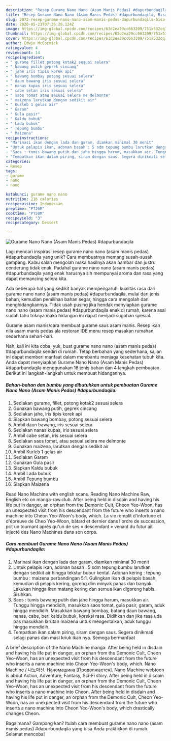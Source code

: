 ```yaml
---
description: "Resep Gurame Nano Nano (Asam Manis Pedas) #dapurbundaqila, Bisa Manjain Lidah"
title: "Resep Gurame Nano Nano (Asam Manis Pedas) #dapurbundaqila, Bisa Manjain Lidah"
slug: 2072-resep-gurame-nano-nano-asam-manis-pedas-dapurbundaqila-bisa-manjain-lidah
date: 2020-05-23T07:36:28.124Z
image: https://img-global.cpcdn.com/recipes/63d2ea29cc663209/751x532cq70/gurame-nano-nano-asam-manis-pedas-dapurbundaqila-foto-resep-utama.jpg
thumbnail: https://img-global.cpcdn.com/recipes/63d2ea29cc663209/751x532cq70/gurame-nano-nano-asam-manis-pedas-dapurbundaqila-foto-resep-utama.jpg
cover: https://img-global.cpcdn.com/recipes/63d2ea29cc663209/751x532cq70/gurame-nano-nano-asam-manis-pedas-dapurbundaqila-foto-resep-utama.jpg
author: Edwin McCormick
ratingvalue: 4
reviewcount: 14
recipeingredient:
- " gurame fillet potong kotak2 sesuai selera"
- " bawang putih geprek cincang"
- " jahe iris tipis korek api"
- " bawang bombay potong sesuai selera"
- " daun bawang iris sesuai selera"
- " nanas kupas iris sesuai selera"
- " cabe setan iris sesuai selera"
- " saos tomat atau sesuai selera me delmonte"
- " maizena larutkan dengan sedikit air"
- " Kurleb 1 gelas air"
- " Garam"
- " Gula pasir"
- " Kaldu bubuk"
- " Lada bubuk"
- " Tepung bumbu"
- " Maizena"
recipeinstructions:
- "Marinasi ikan dengan lada dan garam, diamkan minimal 30 menit"
- "Untuk pelapis ikan, adonan basah : 5 sdm tepung bumbu larutkan dengan sedikit air hingga tekstur bubur kental. Adonan kering : tepung bumbu : maizena perbandingan 5:1. Gulingkan ikan di pelapis basah, kemudian di pelapis kering, goreng dlm minyak panas dan banyak. Lakukan hingga ikan matang kering dan semua ikan digoreng habis. Sisihkan."
- "Saos : tumis bawang putih dan jahe hingga harum, masukkan air. Tunggu hingga mendidih, masukkan saos tomat, gula pasir, garam, aduk hingga mendidih. Masukkan bawang bombay, batang daun bawang, nanas, cabe, beri kaldu bubuk, koreksi rasa. Didihkan dan jika rasa uda pas masukkan larutan maizena untuk mengentalkan, aduk tunggu hingga mendidih."
- "Tempatkan ikan dalam piring, siram dengan saus. Segera dinikmati selagi panas dan masi kriuk ikan nya. Semoga bermanfaat"
categories:
- Resep
tags:
- gurame
- nano
- nano

katakunci: gurame nano nano 
nutrition: 216 calories
recipecuisine: Indonesian
preptime: "PT26M"
cooktime: "PT58M"
recipeyield: "3"
recipecategory: Dessert

---
```



![Gurame Nano Nano (Asam Manis Pedas) #dapurbundaqila](https://img-global.cpcdn.com/recipes/63d2ea29cc663209/751x532cq70/gurame-nano-nano-asam-manis-pedas-dapurbundaqila-foto-resep-utama.jpg)

Lagi mencari inspirasi resep gurame nano nano (asam manis pedas) #dapurbundaqila yang unik? Cara membuatnya memang susah-susah gampang. Kalau salah mengolah maka hasilnya akan hambar dan justru cenderung tidak enak. Padahal gurame nano nano (asam manis pedas) #dapurbundaqila yang enak harusnya sih mempunyai aroma dan rasa yang dapat memancing selera kita.

Ada beberapa hal yang sedikit banyak mempengaruhi kualitas rasa dari gurame nano nano (asam manis pedas) #dapurbundaqila, mulai dari jenis bahan, kemudian pemilihan bahan segar, hingga cara mengolah dan menghidangkannya. Tidak usah pusing jika hendak menyiapkan gurame nano nano (asam manis pedas) #dapurbundaqila enak di rumah, karena asal sudah tahu triknya maka hidangan ini dapat menjadi suguhan spesial.

Gurame asam manis/cara membuat gurame saus asam manis. Resep ikan nila asam manis pedas ala restoran IDE menu resep masakan rumahan sederhana sehari-hari.


Nah, kali ini kita coba, yuk, buat gurame nano nano (asam manis pedas) #dapurbundaqila sendiri di rumah. Tetap berbahan yang sederhana, sajian ini dapat memberi manfaat dalam membantu menjaga kesehatan tubuh kita. Anda dapat menyiapkan Gurame Nano Nano (Asam Manis Pedas) #dapurbundaqila menggunakan 16 jenis bahan dan 4 langkah pembuatan. Berikut ini langkah-langkah untuk membuat hidangannya.

<!--inarticleads1-->

##### Bahan-bahan dan bumbu yang dibutuhkan untuk pembuatan Gurame Nano Nano (Asam Manis Pedas) #dapurbundaqila:

1. Sediakan  gurame, fillet, potong kotak2 sesuai selera
1. Gunakan  bawang putih, geprek cincang
1. Sediakan  jahe, iris tipis korek api
1. Siapkan  bawang bombay, potong sesuai selera
1. Ambil  daun bawang, iris sesuai selera
1. Sediakan  nanas kupas, iris sesuai selera
1. Ambil  cabe setan, iris sesuai selera
1. Sediakan  saos tomat, atau sesuai selera me delmonte
1. Gunakan  maizena, larutkan dengan sedikit air
1. Ambil  Kurleb 1 gelas air
1. Sediakan  Garam
1. Gunakan  Gula pasir
1. Siapkan  Kaldu bubuk
1. Ambil  Lada bubuk
1. Ambil  Tepung bumbu
1. Siapkan  Maizena


Read Nano Machine with english scans. Reading Nano Machine Raw, English etc on manga-raw.club. After being held in disdain and having his life put in danger, an orphan from the Demonic Cult, Cheon Yeo-Woon, has an unexpected visit from his descendant from the future who inserts a nano machine into Cheon Yeo-Woon&#39;s body, which. La vie remplit d&#39;infortune et d&#39;épreuve de Cheo Yeo-Woon, bâtard et dernier dans l&#39;ordre de succession, prit un tournant après qu&#39;un de ses « descendant » venant du futur ait injecté des Nano Machines dans son corps. 

<!--inarticleads2-->

##### Cara membuat Gurame Nano Nano (Asam Manis Pedas) #dapurbundaqila:

1. Marinasi ikan dengan lada dan garam, diamkan minimal 30 menit
1. Untuk pelapis ikan, adonan basah : 5 sdm tepung bumbu larutkan dengan sedikit air hingga tekstur bubur kental. Adonan kering : tepung bumbu : maizena perbandingan 5:1. Gulingkan ikan di pelapis basah, kemudian di pelapis kering, goreng dlm minyak panas dan banyak. Lakukan hingga ikan matang kering dan semua ikan digoreng habis. Sisihkan.
1. Saos : tumis bawang putih dan jahe hingga harum, masukkan air. Tunggu hingga mendidih, masukkan saos tomat, gula pasir, garam, aduk hingga mendidih. Masukkan bawang bombay, batang daun bawang, nanas, cabe, beri kaldu bubuk, koreksi rasa. Didihkan dan jika rasa uda pas masukkan larutan maizena untuk mengentalkan, aduk tunggu hingga mendidih.
1. Tempatkan ikan dalam piring, siram dengan saus. Segera dinikmati selagi panas dan masi kriuk ikan nya. Semoga bermanfaat


A brief description of the Nano Machine manga: After being held in disdain and having his life put in danger, an orphan from the Demonic Cult, Cheon Yeo-Woon, has an unexpected visit from his descendant from the future who inserts a nano machine into Cheon Yeo-Woon&#39;s body, which. Nano Machine / 나노마신. Наномашина [Продолжается]. Nano Machine webtoon is about Action, Adventure, Fantasy, Sci-Fi story. After being held in disdain and having his life put in danger, an orphan from the Demonic Cult, Cheon Yeo-Woon, has an unexpected visit from his descendant from the future who inserts a nano machine into Cheon. After being held in disdain and having his life put in danger, an orphan from the Demonic Cult, Cheon Yeo-Woon, has an unexpected visit from his descendant from the future who inserts a nano machine into Cheon Yeo-Woon&#39;s body, which drastically changes Cheon. 

Bagaimana? Gampang kan? Itulah cara membuat gurame nano nano (asam manis pedas) #dapurbundaqila yang bisa Anda praktikkan di rumah. Selamat mencoba!
